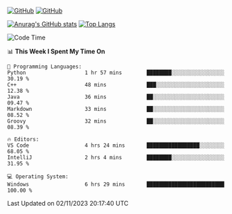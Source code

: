 [![GitHub](https://img.shields.io/github/followers/sharpxk?style=social)](https://github.com/sharpxk) [![GitHub](https://img.shields.io/github/stars/sharpxk?style=social)](https://github.com/sharpxk)

[![Anurag's GitHub stats](https://github-readme-stats-git-masterrstaa-rickstaa.vercel.app/api?username=sharpxk&hide=contribs,prs,issues&show_icons=true&theme=tokyonight)](https://github.com/anuraghazra/github-readme-stats)
[![Top Langs](https://github-readme-stats-git-masterrstaa-rickstaa.vercel.app/api/top-langs/?username=sharpxk&layout=compact&theme=tokyonight)](https://github.com/anuraghazra/github-readme-stats)

<!--START_SECTION:waka-->
![Code Time](http://img.shields.io/badge/Code%20Time-344%20hrs%2014%20mins-blue)

📊 **This Week I Spent My Time On** 

```text
💬 Programming Languages: 
Python                   1 hr 57 mins        ████████░░░░░░░░░░░░░░░░░   30.19 % 
C++                      48 mins             ███░░░░░░░░░░░░░░░░░░░░░░   12.38 % 
Java                     36 mins             ██░░░░░░░░░░░░░░░░░░░░░░░   09.47 % 
Markdown                 33 mins             ██░░░░░░░░░░░░░░░░░░░░░░░   08.52 % 
Groovy                   32 mins             ██░░░░░░░░░░░░░░░░░░░░░░░   08.39 % 

🔥 Editors: 
VS Code                  4 hrs 24 mins       █████████████████░░░░░░░░   68.05 % 
IntelliJ                 2 hrs 4 mins        ████████░░░░░░░░░░░░░░░░░   31.95 % 

💻 Operating System: 
Windows                  6 hrs 29 mins       █████████████████████████   100.00 % 
```


 Last Updated on 02/11/2023 20:17:40 UTC
<!--END_SECTION:waka-->
